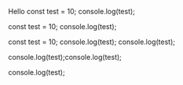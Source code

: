 Hello
const test = 10;
console.log(test);

const test = 10;
console.log(test);

const test = 10;
console.log(test);
console.log(test);



console.log(test);console.log(test);


console.log(test);
